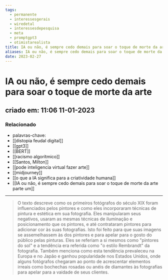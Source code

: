 ```yaml
---
tags:
  - permanente
  - interessesgerais
  - wiredetal
  - interessesdepesquisa
  - meta
  - promptgpt3
  - otimistarealista
title: IA ou não, é sempre cedo demais para soar o toque de morte da arte
aliases: IA ou não, é sempre cedo demais para soar o toque de morte da arte
date: 2023-02-27
---
```


# IA ou não, é sempre cedo demais para soar o toque de morte da arte

## criado em: 11:06 11-01-2023

### Relacionado

- palavras-chave:    
- [[distopia feudal digital]]
- [[gpt3]]
- [[BERT]]
- [[racismo algorítmico]]
- [[Santos, Milton]]
- [[pode inteligencia virtual fazer arte]]
- [[midjourney]]
- [[o que a IA significa para a criatividade humana]]
- [[IA ou não, é sempre cedo demais para soar o toque de morte da arte parte um]]
---

>O texto descreve como os primeiros fotógrafos do século XIX foram influenciados pelos pintores e como eles incorporaram técnicas de pintura e estética em sua fotografia. Eles manipularam seus negativos, usaram as mesmas técnicas de iluminação e posicionamento que os pintores, e até contrataram pintores para adicionar cor às suas fotografias. Isto foi feito para que suas imagens se assemelhassem às dos pintores e para apelar para o gosto do público pelas pinturas. Eles se referiam a si mesmos como "pintores do sol" e a tendência era referida como "o estilo Rembrandt" da fotografia. Também menciona como esta tendência prevaleceu na Europa e no Japão e ganhou popularidade nos Estados Unidos, onde alguns fotógrafos chegaram ao ponto de acrescentar elementos irreais como bochechas rosadas ou anéis de diamantes às fotografias para apelar para a vaidade de seus clientes.
